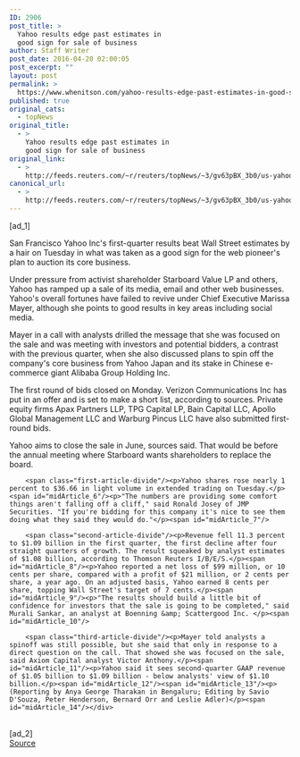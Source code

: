```yaml
---
ID: 2906
post_title: >
  Yahoo results edge past estimates in
  good sign for sale of business
author: Staff Writer
post_date: 2016-04-20 02:00:05
post_excerpt: ""
layout: post
permalink: >
  https://www.whenitson.com/yahoo-results-edge-past-estimates-in-good-sign-for-sale-of-business/
published: true
original_cats:
  - topNews
original_title:
  - >
    Yahoo results edge past estimates in
    good sign for sale of business
original_link:
  - >
    http://feeds.reuters.com/~r/reuters/topNews/~3/gv63pBX_3b0/us-yahoo-results-idUSKCN0XG2N7
canonical_url:
  - >
    http://feeds.reuters.com/~r/reuters/topNews/~3/gv63pBX_3b0/us-yahoo-results-idUSKCN0XG2N7
---
```

 [ad_1]
<br><div id="articleText">
<span id="midArticle_start"/>

<span id="midArticle_0"/><span class="focusParagraph" readability="3"><p><span class="articleLocation">San Francisco</span> Yahoo Inc's first-quarter results beat Wall Street estimates by a hair on Tuesday in what was taken as a good sign for the web pioneer's plan to auction its core business.</p></span><span id="midArticle_1"/><p>Under pressure from activist shareholder Starboard Value LP and others, Yahoo has ramped up a sale of its media, email and other web businesses. Yahoo's overall fortunes have failed to revive under Chief Executive Marissa Mayer, although she points to good results in key areas including social media. </p><span id="midArticle_2"/><p>Mayer in a call with analysts drilled the message that she was focused on the sale and was meeting with investors and potential bidders, a contrast with the previous quarter, when she also discussed plans to spin off the company's core business from Yahoo Japan and its stake in Chinese e-commerce giant Alibaba Group Holding Inc.</p><span id="midArticle_3"/><p>The first round of bids closed on Monday. Verizon Communications Inc has put in an offer and is set to make a short list, according to sources. Private equity firms Apax Partners LLP, TPG Capital LP, Bain Capital LLC, Apollo Global Management LLC and Warburg Pincus LLC have also submitted first- round bids. </p><span id="midArticle_4"/><p>Yahoo aims to close the sale in June, sources said. That would be before the annual meeting where Starboard wants shareholders to replace the board.</p><span id="midArticle_5"/>
        
        <span class="first-article-divide"/><p>Yahoo shares rose nearly 1 percent to $36.66 in light volume in extended trading on Tuesday.</p><span id="midArticle_6"/><p>"The numbers are providing some comfort things aren't falling off a cliff," said Ronald Josey of JMP Securities. "If you're bidding for this company it's nice to see them doing what they said they would do."</p><span id="midArticle_7"/>
        
        <span class="second-article-divide"/><p>Revenue fell 11.3 percent to $1.09 billion in the first quarter, the first decline after four straight quarters of growth. The result squeaked by analyst estimates of $1.08 billion, according to Thomson Reuters I/B/E/S.</p><span id="midArticle_8"/><p>Yahoo reported a net loss of $99 million, or 10 cents per share, compared with a profit of $21 million, or 2 cents per share, a year ago. On an adjusted basis, Yahoo earned 8 cents per share, topping Wall Street's target of 7 cents.</p><span id="midArticle_9"/><p>"The results should build a little bit of confidence for investors that the sale is going to be completed," said Murali Sankar, an analyst at Boenning &amp; Scattergood Inc. </p><span id="midArticle_10"/>
        
        <span class="third-article-divide"/><p>Mayer told analysts a spinoff was still possible, but she said that only in response to a direct question on the call. That showed she was focused on the sale, said Axiom Capital analyst Victor Anthony.</p><span id="midArticle_11"/><p>Yahoo said it sees second-quarter GAAP revenue of $1.05 billion to $1.09 billion - below analysts' view of $1.10 billion.</p><span id="midArticle_12"/><span id="midArticle_13"/><p> (Reporting by Anya George Tharakan in Bengaluru; Editing by Savio D'Souza, Peter Henderson, Bernard Orr and Leslie Adler)</p><span id="midArticle_14"/></div>
<br>[ad_2]
<br><a href="http://feeds.reuters.com/~r/reuters/topNews/~3/gv63pBX_3b0/us-yahoo-results-idUSKCN0XG2N7">Source </a>